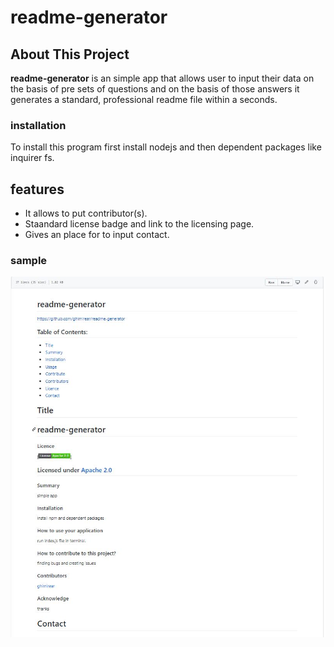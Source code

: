 # readme-generator
## About This Project
**readme-generator** is an simple app that allows user to input their data on the basis of pre sets of questions and on the basis of those answers it generates a standard, professional readme file within a seconds.
### installation 
To install this program first install nodejs and then dependent packages like inquirer fs.
## features
- It allows to put contributor(s).
- Staandard license badge and link to the licensing page.
- Gives an place for to input contact.
### sample
![screenshoot](readme23.JPG)
